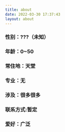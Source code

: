 ```yaml
---
title: about
date: 2022-03-30 17:37:43
layout: about
---
```


### 性别：???（未知）

### 年龄：0~50

### 常住地：天堂

### 专业：无

### 涉及：很多很多

### 联系方式:暂定

### 爱好：广泛